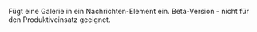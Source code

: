 Fügt eine Galerie in ein Nachrichten-Element ein. Beta-Version - nicht für den Produktiveinsatz geeignet.
